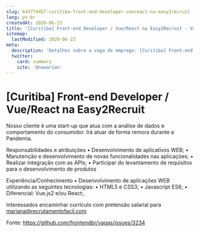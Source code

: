 ```yaml
---
slug: 643774457-curitiba-front-end-developer-vuereact-na-easy2recruit
lang: pt-br
createdAt: 2020-06-23
title: '[Curitiba] Front-end Developer / Vue/React na Easy2Recruit - Vaga de Emprego'
sitemap:
  lastModified: 2020-06-23
meta:
  description: 'Detalhes sobre a vaga de emprego: [Curitiba] Front-end Developer / Vue/React na Easy2Recruit'
  twitter:
    card: summary
    site: '@nawarian'
---
```


# [Curitiba] Front-end Developer / Vue/React na Easy2Recruit

Nosso cliente é uma start-up que atua com a análise de dados e comportamento do consumidor. Irá atuar de forma remora durante a Pandemia.

Responsabilidades e atribuições
• Desenvolvimento de aplicativos WEB;
• Manutenção e desenvolvimento de novas funcionalidades nas aplicações;
• Realizar integração com as APIs;
• Participar do levantamento de requisitos para o desenvolvimento de produtos

Experiência/Conhecimento
• Desenvolvimento de aplicações WEB utilizando as seguintes tecnologias:
• HTML5 e CSS3;
• Javascript ES6;
• Diferencial: Vue.js2 e/ou React;.

Interessados encaminhar currículo com pretensão salarial para mariana@recrutamentofacil.com

Fonte: https://github.com/frontendbr/vagas/issues/3234